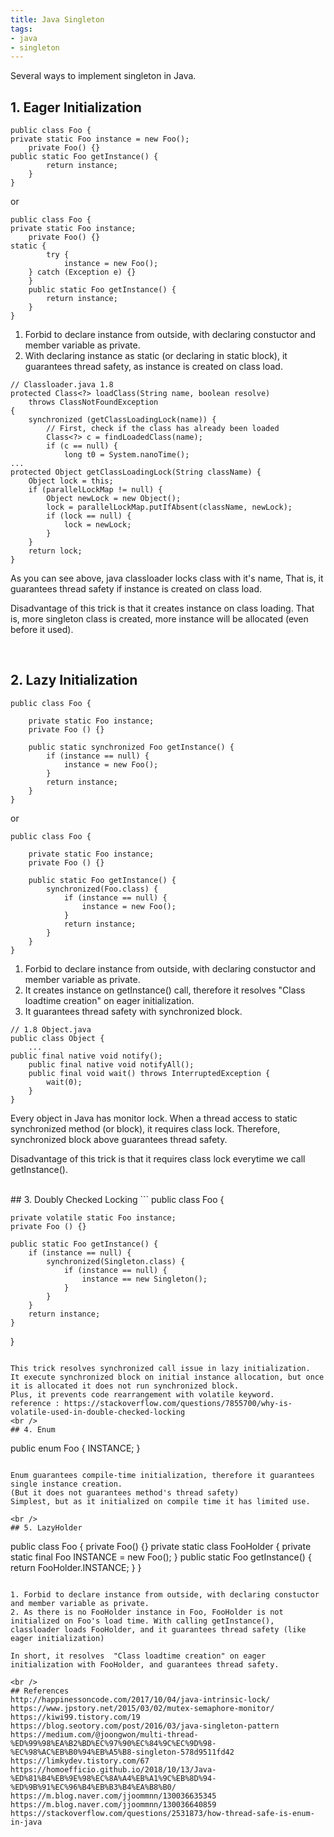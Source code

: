 ```yaml
---
title: Java Singleton
tags:
- java
- singleton
---
```


Several ways to implement singleton in Java.
## 1. Eager Initialization
```
public class Foo {
private static Foo instance = new Foo(); 
    private Foo() {}
public static Foo getInstance() {
        return instance;
    }
}
```
or
```
public class Foo {
private static Foo instance;
    private Foo() {}
static {
        try {
            instance = new Foo();
	} catch (Exception e) {}
    }
    public static Foo getInstance() {
        return instance;
    }
}
```

1. Forbid to declare instance from outside, with declaring constuctor and member variable as private.
2. With declaring instance as static (or declaring in static block), it guarantees thread safety, as instance is created on class load.

```
// Classloader.java 1.8
protected Class<?> loadClass(String name, boolean resolve)
    throws ClassNotFoundException
{
    synchronized (getClassLoadingLock(name)) {
        // First, check if the class has already been loaded
        Class<?> c = findLoadedClass(name);
        if (c == null) {
            long t0 = System.nanoTime();
...
protected Object getClassLoadingLock(String className) {
    Object lock = this;
    if (parallelLockMap != null) {
        Object newLock = new Object();
        lock = parallelLockMap.putIfAbsent(className, newLock);
        if (lock == null) {
            lock = newLock;
        }
    }
    return lock;
}
```

As you can see above, java classloader locks class with it's name,  That is, it guarantees thread safety if instance is created on class load.

Disadvantage of this trick is that it creates instance on class loading.
That is, more singleton class is created, more instance will be allocated (even before it used).

<br /> 

## 2. Lazy Initialization
```
public class Foo {
	
    private static Foo instance;
    private Foo () {}
	
    public static synchronized Foo getInstance() {
        if (instance == null) {
            instance = new Foo();
        }
        return instance;
    }
}
```
or
```
public class Foo {
	
    private static Foo instance;
    private Foo () {}
	
    public static Foo getInstance() {
        synchronized(Foo.class) {
            if (instance == null) {
                instance = new Foo();
            }
            return instance;
        }
    }
}
```

1.  Forbid to declare instance from outside, with declaring constuctor and member variable as private.
2.  It creates instance on getInstance() call, therefore it resolves "Class loadtime creation" on eager initialization.
3.  It guarantees thread safety with synchronized block.

```
// 1.8 Object.java
public class Object {
    ...
public final native void notify();
    public final native void notifyAll();
    public final void wait() throws InterruptedException {
        wait(0);
    }
}
```

Every object in Java has monitor lock.
When a thread access to static synchronized method (or block), it requires class lock.
Therefore, synchronized block above guarantees thread safety.

Disadvantage of this trick is that it requires class lock everytime we call getInstance().

<br /> 
## 3. Doubly Checked Locking
```
public class Foo {
	
    private volatile static Foo instance;
    private Foo () {}
	
    public static Foo getInstance() {
        if (instance == null) {
            synchronized(Singleton.class) {
                if (instance == null) {
                    instance == new Singleton();
                }
            }
        }
        return instance;
    }
}
```

This trick resolves synchronized call issue in lazy initialization.
It execute synchronized block on initial instance allocation, but once it is allocated it does not run synchronized block.
Plus, it prevents code rearrangement with volatile keyword.
reference : https://stackoverflow.com/questions/7855700/why-is-volatile-used-in-double-checked-locking  
<br /> 
## 4. Enum
```
public enum Foo {
    INSTANCE;
}
```

Enum guarantees compile-time initialization, therefore it guarantees single instance creation.
(But it does not guarantees method's thread safety)
Simplest, but as it initialized on compile time it has limited use. 

<br /> 
## 5. LazyHolder
```
public class Foo {
    private Foo() {}
    private static class FooHolder {
        private static final Foo INSTANCE = new Foo();
    }
    public static Foo getInstance() {
        return FooHolder.INSTANCE;
    }
}
```

1. Forbid to declare instance from outside, with declaring constuctor and member variable as private.
2. As there is no FooHolder instance in Foo, FooHolder is not initialized on Foo's load time. With calling getInstance(), classloader loads FooHolder, and it guarantees thread safety (like  eager initialization)

In short, it resolves  "Class loadtime creation" on eager initialization with FooHolder, and guarantees thread safety.

<br /> 
## References
http://happinessoncode.com/2017/10/04/java-intrinsic-lock/
https://www.jpstory.net/2015/03/02/mutex-semaphore-monitor/
https://kiwi99.tistory.com/19
https://blog.seotory.com/post/2016/03/java-singleton-pattern
https://medium.com/@joongwon/multi-thread-%ED%99%98%EA%B2%BD%EC%97%90%EC%84%9C%EC%9D%98-%EC%98%AC%EB%B0%94%EB%A5%B8-singleton-578d9511fd42
https://limkydev.tistory.com/67
https://homoefficio.github.io/2018/10/13/Java-%ED%81%B4%EB%9E%98%EC%8A%A4%EB%A1%9C%EB%8D%94-%ED%9B%91%EC%96%B4%EB%B3%B4%EA%B8%B0/
https://m.blog.naver.com/jjoommnn/130036635345
https://m.blog.naver.com/jjoommnn/130036640859
https://stackoverflow.com/questions/2531873/how-thread-safe-is-enum-in-java

